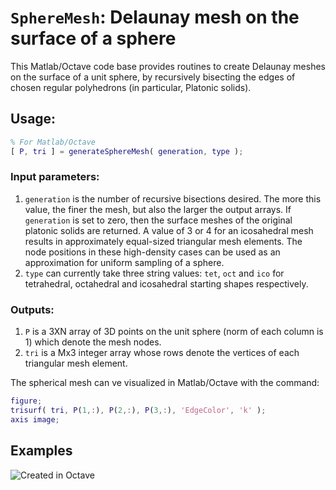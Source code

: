 # `SphereMesh`: Delaunay mesh on the surface of a sphere

This Matlab/Octave code base provides routines to create Delaunay meshes on the surface of a unit sphere, by recursively bisecting the edges of chosen regular polyhedrons (in particular, Platonic solids). 

## Usage: 
```matlab
% For Matlab/Octave
[ P, tri ] = generateSphereMesh( generation, type );
```
### Input parameters:
1. `generation` is the number of recursive bisections desired. The more this value, the finer the mesh, but also the larger the output arrays. If `generation` is set to zero, then the surface meshes of the original platonic solids are returned. A value of 3 or 4 for an icosahedral mesh results in approximately equal-sized triangular mesh elements. The node positions in these high-density cases can be used as an approximation for uniform sampling of a sphere.
1. `type` can currently take three string values: `tet`, `oct` and `ico` for tetrahedral, octahedral and icosahedral starting shapes respectively. 

### Outputs:
1. `P` is a 3XN array of 3D points on the unit sphere (norm of each column is 1) which denote the mesh nodes. 
1. `tri` is a Mx3 integer array whose rows denote the vertices of each triangular mesh element. 

The spherical mesh can ve visualized in Matlab/Octave with the command:
```matlab
figure; 
trisurf( tri, P(1,:), P(2,:), P(3,:), 'EdgeColor', 'k' );
axis image; 
```

## Examples
![Created in Octave](/home/siddharth/MyLibraries/SphereMesh/meshes.jpg  "Mesh examples using generateSphereMesh")
